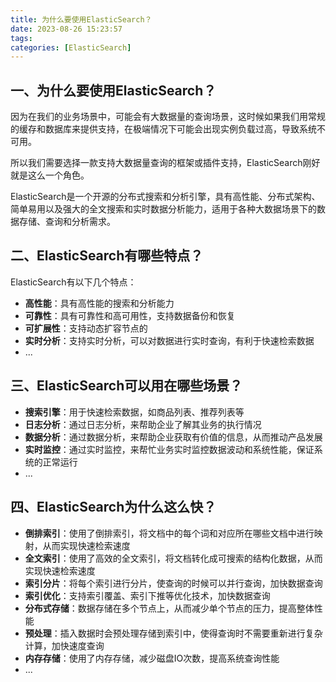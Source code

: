 ```yaml
---
title: 为什么要使用ElasticSearch？
date: 2023-08-26 15:23:57
tags:
categories: [ElasticSearch]
---
```


## 一、为什么要使用ElasticSearch？
因为在我们的业务场景中，可能会有大数据量的查询场景，这时候如果我们用常规的缓存和数据库来提供支持，在极端情况下可能会出现实例负载过高，导致系统不可用。

所以我们需要选择一款支持大数据量查询的框架或插件支持，ElasticSearch刚好就是这么一个角色。

ElasticSearch是一个开源的分布式搜索和分析引擎，具有高性能、分布式架构、简单易用以及强大的全文搜索和实时数据分析能力，适用于各种大数据场景下的数据存储、查询和分析需求。

## 二、ElasticSearch有哪些特点？
ElasticSearch有以下几个特点：
* **高性能**：具有高性能的搜索和分析能力
* **可靠性**：具有可靠性和高可用性，支持数据备份和恢复
* **可扩展性**：支持动态扩容节点的
* **实时分析**：支持实时分析，可以对数据进行实时查询，有利于快速检索数据
* ...

## 三、ElasticSearch可以用在哪些场景？
* **搜索引擎**：用于快速检索数据，如商品列表、推荐列表等
* **日志分析**：通过日志分析，来帮助企业了解其业务的执行情况
* **数据分析**：通过数据分析，来帮助企业获取有价值的信息，从而推动产品发展
* **实时监控**：通过实时监控，来帮忙业务实时监控数据波动和系统性能，保证系统的正常运行
* ...

## 四、ElasticSearch为什么这么快？
* **倒排索引**：使用了倒排索引，将文档中的每个词和对应所在哪些文档中进行映射，从而实现快速检索速度
* **全文索引**：使用了高效的全文索引，将文档转化成可搜索的结构化数据，从而实现快速检索速度
* **索引分片**：将每个索引进行分片，使查询的时候可以并行查询，加快数据查询
* **索引优化**：支持索引覆盖、索引下推等优化技术，加快数据查询
* **分布式存储**：数据存储在多个节点上，从而减少单个节点的压力，提高整体性能
* **预处理**：插入数据时会预处理存储到索引中，使得查询时不需要重新进行复杂计算，加快速度查询
* **内存存储**：使用了内存存储，减少磁盘IO次数，提高系统查询性能
* ...